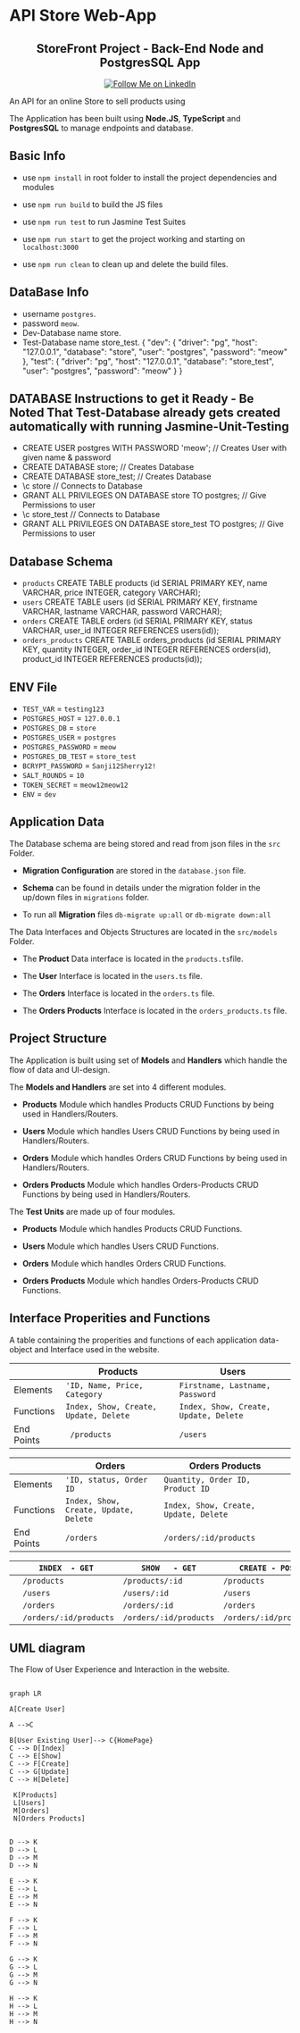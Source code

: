 
# API Store Web-App

<h2  align="center">StoreFront Project - Back-End Node and PostgresSQL App</h2>

<p  align="center">

<a  href="https://www.linkedin.com/in/mamdouh-morad/">

<img  alt="Follow Me on LinkedIn"  src="https://img.shields.io/badge/LinkedIn-0077B5?style=for-the-badge&logo=linkedin&logoColor=white">

</a>


  
An API for an online Store to sell products using

The Application has been built using **Node.JS**, **TypeScript** and **PostgresSQL** to manage endpoints and database.



## Basic Info

* use ``npm install`` in root folder to install the project dependencies and modules

* use ``npm run build`` to build the JS files

* use ``npm run test`` to run Jasmine Test Suites

* use ``npm run start`` to get the project working and starting on ``localhost:3000``

* use ``npm run clean`` to clean up and delete the build files.

  
## DataBase Info

* username ``postgres``.
* password ``meow``.
* Dev-Database name store.
* Test-Database name store_test.
 {
    "dev": {
      "driver": "pg",
      "host": "127.0.0.1",
      "database": "store",
      "user": "postgres",
      "password": "meow"
    },
    "test": {
      "driver": "pg",
      "host": "127.0.0.1",
      "database": "store_test",
      "user": "postgres",
      "password": "meow"
    }
  }


## DATABASE Instructions to get it Ready  - Be Noted That Test-Database already gets created automatically with running Jasmine-Unit-Testing

*  CREATE USER postgres WITH PASSWORD 'meow';                    // Creates User with given name & password
*  CREATE DATABASE store;                                       // Creates Database
*  CREATE DATABASE store_test;                                 // Creates Database
*  \c store                                                   // Connects to Database
*  GRANT ALL PRIVILEGES ON DATABASE store TO postgres;       // Give Permissions to user
* \c store_test                                             // Connects to Database
* GRANT ALL PRIVILEGES ON DATABASE store_test TO postgres; // Give Permissions to user



## Database Schema
* ``products`` CREATE TABLE products (id SERIAL PRIMARY KEY, name VARCHAR, price INTEGER, category VARCHAR);
* ``users`` CREATE TABLE users (id SERIAL PRIMARY KEY, firstname VARCHAR, lastname VARCHAR, password VARCHAR);
* ``orders`` CREATE TABLE orders (id SERIAL PRIMARY KEY, status VARCHAR, user_id INTEGER REFERENCES users(id));
* ``orders_products``  CREATE TABLE orders_products (id SERIAL PRIMARY KEY, quantity INTEGER, order_id INTEGER REFERENCES orders(id), product_id INTEGER REFERENCES products(id));

## ENV File
*  ``TEST_VAR`` = ``testing123``
*  ``POSTGRES_HOST`` = ``127.0.0.1``
*  `POSTGRES_DB` = ``store``
*  ``POSTGRES_USER`` = ``postgres``
*  ``POSTGRES_PASSWORD`` = ``meow``
*  ``POSTGRES_DB_TEST`` = ``store_test``
*  ``BCRYPT_PASSWORD`` = ``Sanji12Sherry12!``
*  ``SALT_ROUNDS`` = ``10``
*  ``TOKEN_SECRET`` = ``meow12meow12``
*  ``ENV`` = ``dev``


## Application Data

The Database schema are being stored and read from json files in the ``src`` Folder.

*  **Migration Configuration** are stored in the ``database.json`` file.

*  **Schema** can be found in details under the migration folder in the up/down files in ``migrations`` folder.

* To run all **Migration** files  ``db-migrate up:all`` or ``db-migrate down:all``
  

The Data Interfaces and Objects Structures are located in the ``src/models`` Folder.

* The **Product** Data interface is located in the ``products.ts``file.

* The **User** Interface is located in the ``users.ts`` file.

* The **Orders** Interface is located in the ``orders.ts`` file.

* The **Orders Products** Interface is located in the ``orders_products.ts`` file.

  

## Project Structure

The Application is built using set of **Models** and **Handlers** which handle the flow of data and UI-design.

The **Models and Handlers** are set into 4 different modules.

*  **Products** Module which handles Products CRUD Functions by being used in Handlers/Routers.

*  **Users** Module which handles Users CRUD Functions by being used in Handlers/Routers.

*  **Orders** Module which handles Orders CRUD Functions by being used in Handlers/Routers.

*  **Orders Products** Module which handles Orders-Products CRUD Functions by being used in Handlers/Routers.
  

The **Test Units** are made up of four modules.

*  **Products** Module which handles Products CRUD Functions.

*  **Users** Module which handles Users CRUD Functions.

*  **Orders** Module which handles Orders CRUD Functions.

*  **Orders Products** Module which handles Orders-Products CRUD Functions.


## Interface Properities and Functions

A table containing the properities and functions of each application data-object and Interface used in the website.

|                |Products                             | Users                               | 
|----------------|-------------------------------------|-------------------------------------|
|Elements        |`'ID, Name, Price, Category`         |`Firstname, Lastname, Password`      |
|Functions       |`Index, Show, Create, Update, Delete`|`Index, Show, Create, Update, Delete`|
|End Points     | ` /products`                         |`/users`                             |

|                |Orders                               | Orders Products                     |
|----------------|-------------------------------------|-------------------------------------|
|Elements        |`'ID, status, Order ID`              |`Quantity, Order ID, Product ID`     |
|Functions       |`Index, Show, Create, Update, Delete`|`Index, Show, Create, Update, Delete`|
|End Points      | `/orders`                           | `/orders/:id/products`              |




|                |        ``INDEX  - GET ``            |     ``SHOW   - GET``       |  ``CREATE - POST``      |  `` UPDATE - PUT ``       |   ``DELETE - DELETE``     |
|----------------|-------------------------------------|----------------------------|-------------------------|---------------------------|---------------------------|
|                |      ``/products ``                 |   ``/products/:id ``       |   ``/products``         |  ``/products/:id ``       |  ``/products/:id ``       |
|                |      ``/users ``                    |   ``/users/:id``           |   ``/users``            |  ``/users/:id``           |  ``/users/:id``           |
|                |      ``/orders ``                   |   ``/orders/:id``          |   ``/orders ``          |  ``/orders/:id``          |  ``/orders/:id``          |
|                |      ``/orders/:id/products``       | ``/orders/:id/products ``  | ``/orders/:id/products``|  ``/orders/:id/products`` |  ``/orders/:id/products`` |

  

## UML diagram

The Flow of User Experience and Interaction in the website.

  

```mermaid

graph LR

A[Create User]

A -->C

B[User Existing User]--> C{HomePage}
C --> D[Index]
C --> E[Show]
C --> F[Create]
C --> G[Update]
C --> H[Delete]

 K[Products]
 L[Users]
 M[Orders]
 N[Orders Products]


D --> K
D --> L
D --> M
D --> N

E --> K
E --> L
E --> M
E --> N

F --> K
F --> L
F --> M
F --> N

G --> K
G --> L
G --> M
G --> N

H --> K
H --> L
H --> M
H --> N
